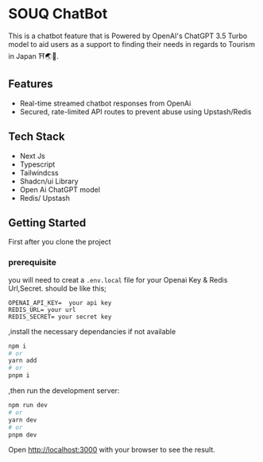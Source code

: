 # SOUQ ChatBot

This is a chatbot feature that is Powered by OpenAI's ChatGPT 3.5 Turbo model to aid users as a support to finding their needs in regards to Tourism in Japan ⛩️🌏🎌.

## Features

- Real-time streamed chatbot responses from OpenAi
- Secured, rate-limited API routes to prevent abuse using Upstash/Redis

## Tech Stack

- Next Js
- Typescript
- Tailwindcss
- Shadcn/ui Library
- Open Ai ChatGPT model
- Redis/ Upstash

## Getting Started

First after you clone the project

### prerequisite

you will need to creat a `.env.local` file for your Openai Key & Redis Url,Secret. should be like this;

```
OPENAI_API_KEY=  your api key
REDIS_URL= your url
REDIS_SECRET= your secret key
```

,install the necessary dependancies if not available

```bash
npm i
# or
yarn add
# or
pnpm i
```

,then run the development server:

```bash
npm run dev
# or
yarn dev
# or
pnpm dev
```

Open [http://localhost:3000](http://localhost:3000) with your browser to see the result.

